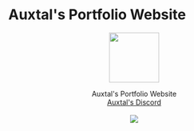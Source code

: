 # Auxtal's Portfolio Website

<div>
    <p align="center">
        <a href="https://www.auxtal.xyz">
            <img src="https://i.imgur.com/K3TkOJP.png" width="100" height="100">
        </a>
    </p>
</div>
<div>
    <p align="center">
        Auxtal's Portfolio Website
        <br>
        <a href="https://dsc.gg/Auxtal">Auxtal's Discord</a>
        <br>
        <br>
        <a href="https://github.com/Auxtal/Portfolio">
            <img src="https://github.com/Auxtal/Portfolio/actions/workflows/publish%20docker%20image.yml/badge.svg">
        </a>
    </p>
</div>
